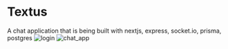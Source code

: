 # Textus
A chat application that is being built with nextjs, express, socket.io, prisma, postgres
![login](https://user-images.githubusercontent.com/67814164/229376840-1a091e63-7d40-4d81-8c0e-85cb18d6755c.png)
![chat_app](https://user-images.githubusercontent.com/67814164/229376693-97609aba-9a84-48cd-98d4-e54864c1da6b.png)
